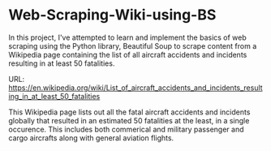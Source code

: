 # Web-Scraping-Wiki-using-BS
In this project, I've attempted to learn and implement the basics of web scraping using the Python library, Beautiful Soup to scrape content from a Wikipedia page containing the list of all aircraft accidents and incidents resulting in at least 50 fatalities.

URL: https://en.wikipedia.org/wiki/List_of_aircraft_accidents_and_incidents_resulting_in_at_least_50_fatalities

This Wikipedia page lists out all the fatal aircraft accidents and incidents globally that resulted in an estimated 50 fatalities at the least, in a single occurence. This includes both commerical and military passenger and cargo aircrafts along with general aviation flights.


